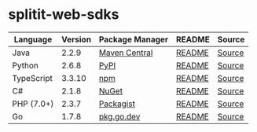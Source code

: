 # splitit-web-sdks

|Language|Version|Package Manager|README|Source|
|-|-|-|-|-|
|Java|2.2.9|[Maven Central](https://central.sonatype.com/artifact/com.konfigthis/splitit-web-java-sdk/2.2.9)|[README](https://github.com/konfig-dev/splitit-web-sdks/tree/main/java#readme)|[Source](https://github.com/konfig-dev/splitit-web-sdks/tree/main/java)|
|Python|2.6.8|[PyPI](https://pypi.org/project/splitit-web-python-sdk/2.6.8)|[README](https://github.com/konfig-dev/splitit-web-sdks/tree/main/python#readme)|[Source](https://github.com/konfig-dev/splitit-web-sdks/tree/main/python)|
|TypeScript|3.3.10|[npm](https://www.npmjs.com/package/splitit-web-typescript-sdk/v/3.3.10)|[README](https://github.com/konfig-dev/splitit-web-sdks/tree/main/typescript#readme)|[Source](https://github.com/konfig-dev/splitit-web-sdks/tree/main/typescript)|
|C#|2.1.8|[NuGet](https://nuget.org/packages/Splitit.Web.Net/2.1.8)|[README](https://github.com/konfig-dev/splitit-web-sdks/tree/main/csharp#readme)|[Source](https://github.com/konfig-dev/splitit-web-sdks/tree/main/csharp)|
|PHP (7.0+)|2.3.7|[Packagist](https://packagist.org/packages/konfig/splitit-web-php-sdk#2.3.7)|[README](https://github.com/konfig-dev/splitit-web-php-sdk#readme)|[Source](https://github.com/konfig-dev/splitit-web-php-sdk)|
|Go|1.7.8|[pkg.go.dev](https://pkg.go.dev/github.com/konfig-dev/splitit-web-sdks/go)|[README](https://github.com/konfig-dev/splitit-web-sdks/go#readme)|[Source](https://github.com/konfig-dev/splitit-web-sdks/go)|